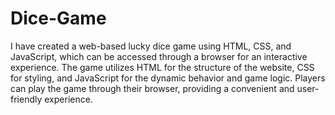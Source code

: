 # Dice-Game
I have created a web-based lucky dice game using HTML, CSS, and JavaScript, which can be accessed through a browser for an interactive experience. The game utilizes HTML for the structure of the website, CSS for styling, and JavaScript for the dynamic behavior and game logic. Players can play the game through their browser, providing a convenient and user-friendly experience.
